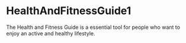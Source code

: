 # HealthAndFitnessGuide1
 The Health and Fitness Guide is a essential tool for people who want to enjoy an active and healthy lifestyle.
